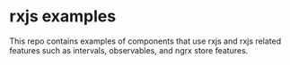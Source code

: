 # rxjs examples 

This repo contains examples of components that use rxjs and rxjs related features such as intervals, observables, and ngrx store features. 
